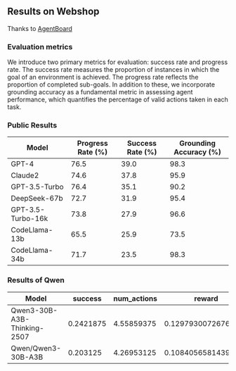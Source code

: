 ## Results on Webshop

Thanks to [AgentBoard](https://hkust-nlp.github.io/agentboard/static/leaderboard.html)

### Evaluation metrics 
We introduce two primary metrics for evaluation: success rate and progress rate. The success rate measures the proportion of instances in which the goal of an environment is achieved. The progress rate reflects the proportion of completed sub-goals. In addition to these, we incorporate grounding accuracy as a fundamental metric in assessing agent performance, which quantifies the percentage of valid actions taken in each task.

### Public Results

| Model           | Progress Rate (%) | Success Rate (%) | Grounding Accuracy (%) |
|-----------------|-------------------|------------------|-------------------------|
| GPT-4           | 76.5              | 39.0             | 98.3                  |
| Claude2         | 74.6             | 37.8             | 95.9                  |
| GPT-3.5-Turbo   | 76.4             | 35.1             | 90.2                  |
| DeepSeek-67b    | 72.7             | 31.9             | 95.4                  |
| GPT-3.5-Turbo-16k| 73.8            | 27.9             | 96.6                  |
| CodeLlama-13b   | 65.5             | 25.9             | 73.5                  |
| CodeLlama-34b   | 71.7             | 23.5             | 98.3                 |


### Results of Qwen

| Model   | success | num\_actions | reward      | action\_is\_effective | action\_is\_valid | success\_purchase | success\_find | end\_of\_page | r\_type | r\_att      | w\_att      | query\_match | category\_match | title\_score | r\_option   | w\_option   | r\_price    | w\_price    | pass\@1 |
| ------- | --------------- | -------------------- | ------------------- | ----------------------------- | ------------------------- | ------------------------- | --------------------- | --------------------- | --------------- | ------------------- | ------------------- | -------------------- | ----------------------- | -------------------- | ------------------- | ------------------- | ------------------- | ------------------- | --------------- |
| Qwen3-30B-A3B-Thinking-2507 | 0.2421875       | 4.55859375           | 0.12979300726761667 | 0.6789062499999999            | 0.99375                   | 0.2182291666666667        | 0.05182291666666666   | 0.00078125            | 0.19220703125   | 0.13878751240079365 | 0.11897037713443964 | 0.11490885416666666  | 0.18483072916666665     | 0.1060424876634882   | 0.10315755208333333 | 0.06428346899050025 | 0.20963541666666669 | 0.03497532054172679 | 0.2421875       |
|Qwen/Qwen3-30B-A3B| 0.203125        | 4.26953125           | 0.10840565814393939 | 0.684765625                   | 0.9388671875000001        | 0.19205729166666669       | 0.044205729166666666  | 0.0                   | 0.16938802083333335 | 0.11619566902281746 | 0.10348117521945648 | 0.11223958333333334  | 0.16243489583333331     | 0.09257277205539399  | 0.08115234375       | 0.05665500804172679 | 0.19075520833333334 | 0.0319211084054834  | 0.203125        |

